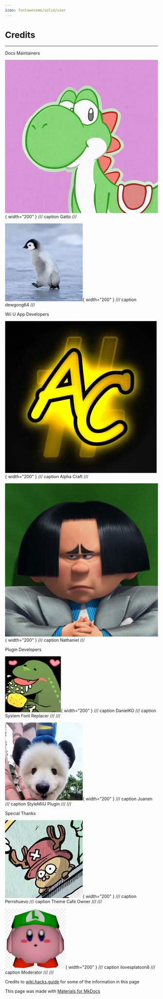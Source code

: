 ```yaml
---
icon: fontawesome/solid/user
---
```


# Credits

--------------

Docs Maintainers

<div class="grid cards" markdown>

![Image title](credits/gato.webp){ width="200" }
/// caption
Gatto
///

![Image title](credits/dewgong.webp){ width="200" }
/// caption
dewgong64
///

</div>

Wii U App Developers

<div class="grid cards" markdown>

![Image title](credits/Ac.webp){ width="200" }
/// caption
Alpha Craft
///

![Image title](credits/nathaniel.webp){ width="200" }
/// caption
Nathaniel
///

</div>

Plugin Developers

<div class="grid cards" markdown>

![Image title](credits/Daniel.webp){ width="200" }
/// caption
DanielKO
/// caption
System Font Replacer
///
///

![Image title](credits/juanen.webp){ width="200" }
/// caption
Juanen
/// caption
StyleMiiU Plugin
///
///

</div>

Special Thanks

<div class="grid cards" markdown>

![Image title](credits/perro.webp){ width="200" }
/// caption
Perrohuevo
/// caption
Theme Cafe Owner
///
///

![Image title](credits/ils.webp){ width="200" }
/// caption
ilovesplatoon8
/// caption
Moderator
///
///

</div>

Credits to [wiki.hacks.guide](https://wiki.hacks.guide/wiki/Wii_U:Custom_themes) for some of the information in this page

This page was made with [Materials for MkDocs](https://squidfunk.github.io/mkdocs-material/)